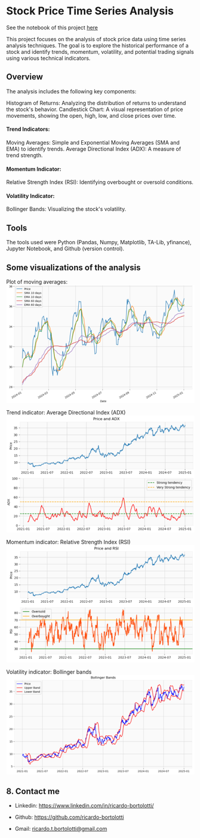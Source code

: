 # Stock Price Time Series Analysis
See the notebook of this project [here](stock_price.ipynb)

This project focuses on the analysis of stock price data using time series analysis techniques. The goal is to explore the historical performance of a stock and identify trends, momentum, volatility, and potential trading signals using various technical indicators.

## Overview
The analysis includes the following key components:

Histogram of Returns: Analyzing the distribution of returns to understand the stock's behavior.
Candlestick Chart: A visual representation of price movements, showing the open, high, low, and close prices over time.

#### Trend Indicators:
Moving Averages: Simple and Exponential Moving Averages (SMA and EMA) to identify trends.
Average Directional Index (ADX): A measure of trend strength.
#### Momentum Indicator:
Relative Strength Index (RSI): Identifying overbought or oversold conditions.
#### Volatility Indicator:
Bollinger Bands: Visualizing the stock's volatility.

## Tools
The tools used were Python (Pandas, Numpy, Matplotlib, TA-Lib, yfinance), Jupyter Notebook, and Github (version control).

## Some visualizations of the analysis

Plot of moving averages:
![](mas.png)

Trend indicator: Average Directional Index (ADX)
![](adx.png)

Momentum indicator: Relative Strength Index (RSI)
![](rsi.png)

Volatility indicator: Bollinger bands
![](bbands.png)


## 8. Contact me

+ Linkedin: https://www.linkedin.com/in/ricardo-bortolotti/

+ Github: https://github.com/ricardo-bortolotti

+ Gmail: ricardo.t.bortolotti@gmail.com

